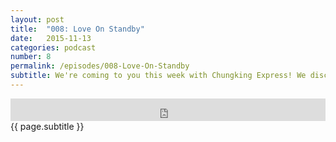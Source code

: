 ```yaml
---
layout: post
title:  "008: Love On Standby"
date:   2015-11-13
categories: podcast
number: 8
permalink: /episodes/008-Love-On-Standby
subtitle: We're coming to you this week with Chungking Express! We discuss how the men in Chungking Express attempt to get over their former lovers with pineapple cans, jogging, and toy airplanes. As for the women, let's just say you won't mind Faye Wong secretly fixing up your apartment. Quirky romance at its finest!
---
```


<iframe frameborder='0' height='36px' scrolling='no' seamless src='https://simplecast.fm/e/20101?style=dark' width='100%'></iframe>

<br>
<span class="episode_text">
{{ page.subtitle }}
</span>
<br><br>
